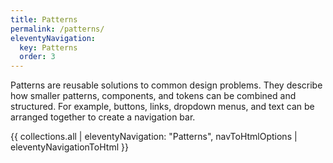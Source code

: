 ```yaml
---
title: Patterns
permalink: /patterns/
eleventyNavigation:
  key: Patterns
  order: 3
---
```


Patterns are reusable solutions to common design problems. They describe how smaller patterns, components, and tokens can be combined and structured. For example, buttons, links, dropdown menus, and text can be arranged together to create a navigation bar.

{{ collections.all | eleventyNavigation: "Patterns", navToHtmlOptions | eleventyNavigationToHtml }}

